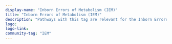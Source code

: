 ```yaml
---
display-name: "Inborn Errors of Metabolism (IEM)"
title: "Inborn Errors of Metabolism (IEM)"
description: "Pathways with this tag are relevant for the Inborn Errors of Metabolism portal. This tag applies to the revision you are viewing when adding or editing the tag."
logo: 
logo-link: 
community-tag: "IEM"
---
```

